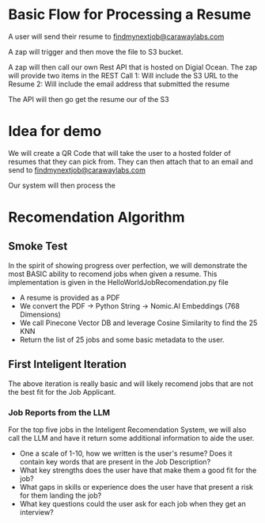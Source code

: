 # Basic Flow for Processing a Resume

A user will send their resume to findmynextjob@carawaylabs.com

A zap will trigger and then move the file to S3 bucket. 

A zap will then call our own Rest API that is hosted on Digial Ocean. 
The zap will provide two items in the REST Call
1: Will include the S3 URL to the Resume
2: Will include the email address that submitted the resume

The API will then go get the resume our of the S3



# Idea for demo

We will create a QR Code that will take the user to a hosted folder of resumes that they can pick from. 
They can then attach that to an email and send to findmynextjob@carawaylabs.com

Our system will then process the


# Recomendation Algorithm

## Smoke Test
In the spirit of showing progress over perfection, we will demonstrate the most BASIC ability to recomend jobs when given a resume. This implementation is given in the HelloWorldJobRecomendation.py file

- A resume is provided as a PDF
- We convert the PDF -> Python String -> Nomic.AI Embeddings (768 Dimensions)
- We call Pinecone Vector DB and leverage Cosine Similarity to find the 25 KNN
- Return the list of 25 jobs and some basic metadata to the user. 

## First Inteligent Iteration
The above iteration is really basic and will likely recomend jobs that are not the best fit for the Job Applicant. 

### Job Reports from the LLM
For the top five jobs in the Inteligent Recomendation System, we will also call the LLM and have it return some additional information to aide the user. 
- One a scale of 1-10, how we written is the user's resume? Does it contain key words that are present in the Job Description?
- What key strengths does the user have that make them a good fit for the job?
- What gaps in skills or experience does the user have that present a risk for them landing the job?
- What key questions could the user ask for each job when they get an interview?

